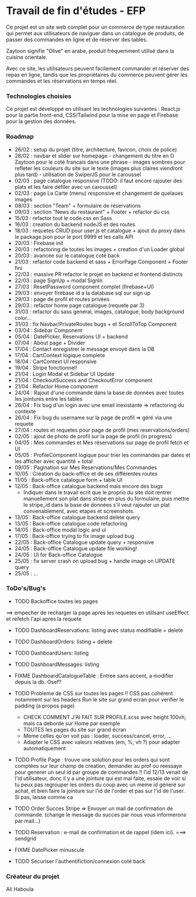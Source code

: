 # Travail de fin d'études - EFP

Ce projet est un site web complet pour un commerce de type restauration qui permet aux utilisateurs de naviguer dans un catalogue de produits, de passer des commandes en ligne et de réserver des tables.

Zaytoon signifie "Olive" en arabe, produit fréquemment utilisé dans la cuisine orientale.

Avec ce site, les utilisateurs peuvent facilement commander et réserver des repas en ligne, tandis que les propriétaires du commerce peuvent gérer les commandes et les réservations en temps réel.

### Technologies choisies

Ce projet est développé en utilisant les technologies suivantes : React.js pour la partie front-end, CSS/Tailwind pour la mise en page et Firebase pour la gestion des données.

### Roadmap

- 26/02 : setup du projet (titre, architecture, favicon, choix de police)
- 28/02 : navbar et slider sur homepage - changement du titre en O Zaytoon pour le coté francais dans une phrase - images sombres pour refleter les couleurs du site sur le texte (images plus claires viendront plus tard) - utilisation de SwiperJS pour le caroussel
- 02/03 : page catalogue responsive (TODO: il faut encore rajouter des plats et les faire défiler avec un caroussel)
- 02/03 : page La Carte (menu) responsive et changement de quelaues images
- 08/03 : section "Team" + formulaire de réservations
- 09/03 : section "News du restaurant" + Footer + refactor du css
- 15/03 : refactor tout le code css en Sass
- 16/03 : creation du backend nodeJS et des routes
- 18/03 : requetes CRUD pour user.js et catalogue + ajout du proxy dans le package.json pour le port 9999 et les calls API
- 20/03 : Firebase init
- 20/03 : refactoring de toutes les images + creation d'un Loader global
- 20/03 : avancée sur le catalogue coté back
- 21/03 : refactor code backend et sass + ErrorPage Component + Footer fini
- 22/03 : massive PR refactor le projet en backend et frontend distincts
- 22/03 : page SignUp + modal SignIn
- 27/03 : ResetPassword component complet (firebase+UI)
- 29/03 : envoyer firebase id a la database sql sur sign up
- 29/03 : page de profil et routes privées
- 29/03 : refactor home page catalogue (requete par 3)
- 31/03 : refactor du sass general, images, catalogue, body background color...
- 31/03 : fix Navbar/PrivateRoutes bugs + et ScrollToTop Component
- 03/04 : Sidebar Component
- 05/04 : DatePicker, Reservations UI + backend
- 07/04 : About page + Divider
- 17/04 : Contact enregistrer le message envoyé dans la DB
- 17/04 : CartContext logique complete
- 18/04 : CartContext UI responsive
- 19/04 : Stripe fonctionnel!
- 21/04 : Login Modal et Sidebar UI Update
- 21/04 : CheckoutSuccess and CheckoutError component
- 21/04 : Refactor Home component
- 24/04 : Rajout d'une commande dans la base de données avec toutes les jointures entre les tables
- 26/04 : Fix bug d'un login avec une email inexistante => refactoring du contexte
- 26/04 : Fix bug du username sur la page de profil => géré via une requete
- 27/04 : routes et requetes pour page de profil (mes reservations/orders)
- 02/05 : ajout de photo de profil sur la page de profil (in progress)
- 04/05 : Mes commandes et Mes réservations sur page de profil fetch et UI
- 05/05 : ProfileComponent logique pour trier les commandes par dates et les afficher avec quantité + total
- 09/05 : Pagination sur Mes Reservations/Mes Commandes
- 10/05 : Création du back-office et de ses différentes routes
- 11/05 : Back-office catalogue form + table UI
- 12/05 : Back-office catalogue backend mais encore des bugs
  - Indiquer dans le travail ecrit que le proprio du site doit rentrer manuellement son plat dans stripe en plus du formulaire, puis mettre le stripe_id dans la base de données s'il veut rajouter un plat convenablement, avec etapes et screenshots.
- 13/05 : Back-office catalogue backend delete query
- 13/05 : Back-office catalogue code refactoring
- 14/05 : Back-office modal logic and ui
- 17/05 : Back-office trying to fix image upload bug
- 22/05 : Back-office Catalogue update query + responsive
- 24/05 : Back-office Catalogue update file working!
- 24/05 : UI for Back-office Catalogue
- 25/05 : fix server crash on upload bug + handle image on UPDATE query
- 25/05 : ...

### ToDo's/Bug's

- TODO Backoffice toutes les pages

==> empecher de recharger la page apres les requetes en utilisant useEffect et refetch l'api apres la requete

- TODO DashboardReservations: listing avec status modifiable + delete
- TODO DashboardOrders: listing + delete
- TODO DashboardUsers: listing
- TODO DashboardMessages: listing

- FIXME DashboardCatalogueTable : Entree sans accent, a modifier depuis la db. Osef?

- TODO Probleme de CSS sur toutes les pages !!
  CSS pas cohérent notamment sur les headers
  Run le site sur grand ecran pour verifier le padding (a propos page)

  - CHECK COMMENT J'AI FAIT SUR PROFILE.scss avec height 100vh, mais ca deborde sur Home par exemple
  - TOUTES les pages du site sur grand écran
  - Meme celles qu'on voit pas : loader, success/cancel, error, ...
  - Adapter le CSS avec valeurs relatives (em, %, vh ?) pour adapter automatiquement

- TODO Profile Page : trouve une solution pour les orders qui sont comptées sur leur champ de creation, demander au prof ou reessaye pour generer un seul id par groupe de commandes
  !! l'id 12/13 venait de l'id utilisateur, donc il y a une jointure qui est mal faite, essaie de voir si tu peux pas regrouper les orders du coup avec un meme id géneré sur achat, et bien faire la jointure sur l'id de l'order et pas sur l'id de l'user. Si pas, laisse comme ca

- TODO Order Succes Stripe => Envoyer un mail de confirmation de commande. (change le message du succes par nous vous informerons par mail...)
- TODO Reservation : e-mail de confirmation et de rappel (idem ici). ===> sendgrid

- FIXME DatePicker minuscule

- TODO Sécuriser l'authentifiction/connexion coté back

### Créateur du projet

Ali Haboula
